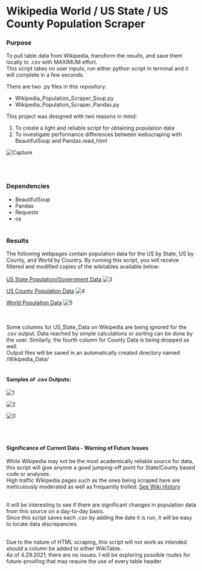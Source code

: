 # Wikipedia World / US State / US County Population Scraper

### Purpose
To pull table data from Wikipedia, transform the results, and save them locally to .csv with MAXIMUM effort.</br>
This script takes no user inputs, run either python script in terminal and it will complete in a few seconds.</br>

There are two .py files in this repository:
* Wikipedia_Population_Scraper_Soup.py
* Wikipedia_Population_Scraper_Pandas.py

This project was designed with two reasons in mind:
1. To create a light and reliable script for obtaining population data
2. To investigate performance differences between webscraping with BeautifulSoup and Pandas.read_html

![Capture](https://user-images.githubusercontent.com/14188580/116591610-a178f200-a8e4-11eb-97bd-5044d0f11049.PNG)

<br></br>
### Dependencies
* BeautifulSoup
* Pandas
* Requests
* os
<br></br>
### Results
The following webpages contain population data for the US by State, US by County, and World by Country. By running this script, you will receive filtered and modified copies of the wikitables available below:<br></br>
[US State Population/Government Data](https://en.wikipedia.org/wiki/List_of_states_and_territories_of_the_United_States_by_population)
![3](https://user-images.githubusercontent.com/14188580/115887729-d6360680-a417-11eb-967d-c5605ac6954f.PNG)

[US County Population Data](https://en.wikipedia.org/wiki/List_of_United_States_counties_and_county_equivalents)
![4](https://user-images.githubusercontent.com/14188580/115887739-d8986080-a417-11eb-9d50-5d4aad3bfe49.PNG)

[World Population Data](https://en.wikipedia.org/wiki/List_of_countries_and_dependencies_by_population)
![5](https://user-images.githubusercontent.com/14188580/115922069-072b3100-a442-11eb-8e38-d0d1f20da88b.PNG)

<br></br>
Some columns for US_State_Data on Wikipedia are being ignored for the .csv output. Data reached by simple calculations or sorting can be done by the user. Similarly,
the fourth column for County Data is being dropped as well.<br>
Output files will be saved in an automatically created directory named /Wikipedia_Data/ <br></br>
#### Samples of .csv Outputs:
![1](https://user-images.githubusercontent.com/14188580/115888845-003bf880-a419-11eb-9fb6-1b5ddbd4eb8a.PNG)

![2](https://user-images.githubusercontent.com/14188580/115885177-4abb7600-a415-11eb-889f-075f251a6370.PNG)

![0](https://user-images.githubusercontent.com/14188580/115922081-0db9a880-a442-11eb-97b5-19e45da7d2b6.PNG)

<br></br>

#### Significance of Current Data - Warning of Future Issues
While Wikipedia may not be the most academically reliable source for data, this script will give anyone a good jumping-off point for State/County based code or analyses.<br>
High traffic Wikipedia pages such as the ones being scraped here are meticulously moderated as well as frequently trolled: [See Wiki History](https://en.wikipedia.org/w/index.php?title=List_of_states_and_territories_of_the_United_States_by_population&action=history)<br></br>

It will be interesting to see if there are significant changes in population data from this source on a day-to-day basis.<br>
Since this script saves each .csv by adding the date it is run, it will be easy to locate data discrepancies.<br></br>

Due to the nature of HTML scraping, this script will not work as intended should a column be added to either WikiTable.<br>
As of 4.29.2021, there are no issues. I will be exploring possible routes for future-proofing that may require the use of every table header.<br></br>


